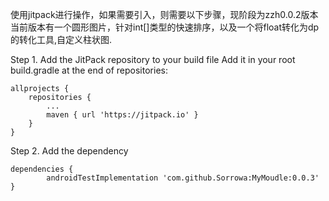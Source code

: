 使用jitpack进行操作，如果需要引入，则需要以下步骤，现阶段为zzh0.0.2版本
当前版本有一个圆形图片，针对int[]类型的快速排序，以及一个将float转化为dp的转化工具,自定义柱状图.

Step 1. Add the JitPack repository to your build file
Add it in your root build.gradle at the end of repositories:

	allprojects {
		repositories {
			...
			maven { url 'https://jitpack.io' }
		}
	}
Step 2. Add the dependency

	dependencies {
	        androidTestImplementation 'com.github.Sorrowa:MyMoudle:0.0.3'
	}
